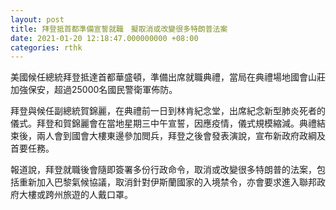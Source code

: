 ```yaml
---
layout: post
title: 拜登抵首都準備宣誓就職　擬取消或改變很多特朗普法案
date: 2021-01-20 12:18:47.000000000 +08:00
categories: rthk
---
```


美國候任總統拜登抵達首都華盛頓，準備出席就職典禮，當局在典禮場地國會山莊加強保安，超過25000名國民警衛軍佈防。

拜登與候任副總統賀錦麗，在典禮前一日到林肯紀念堂，出席紀念新型肺炎死者的儀式。拜登和賀錦麗會在當地星期三中午宣誓，因應疫情，儀式規模縮減。典禮結束後，兩人會到國會大樓東邊參加閲兵，拜登之後會發表演說，宣布新政府政綱及首要任務。

報道說，拜登就職後會隨即簽署多份行政命令，取消或改變很多特朗普的法案，包括重新加入巴黎氣候協議，取消針對伊斯蘭國家的入境禁令，亦會要求進入聯邦政府大樓或跨州旅遊的人戴口罩。
